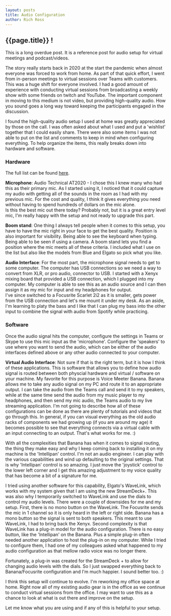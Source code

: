 ```yaml
---
layout: posts
title: Audio Configuration
author: Rich Ross
---
```

## {{page.title}} !
This is a long overdue post.  It is a reference post for audio setup for virtual meetings and podcast/videos.  

The story really starts back in 2020 at the start the pandemic when almost everyone was forced to work from home.  As part of that quick effort, I went from in-person meetings to virtual sessions over Teams with customers.  This was a huge shift for everyone involved.  I had a good amount of experience with conducting virtual sessions from broadcasting a weekly show with some friends on twitch and YouTube.  The important component in moving to this medium is not video, but providing high-quality audio.  How you sound goes a long way toward keeping the participants engaged in the discussion.

I found the high-quality audio setup I used at home was greatly appreciated by those on the call.  I was often asked about what I used and put a 'wishlist' together that I could easily share.  There were also some items I was not able to put on the list and comments to keep in mind when configuring everything.  To help organize the items, this really breaks down into hardware and software.

### Hardware ###
The full list can be found [here](https://www.amazon.com/hz/wishlist/ls/3DJ156DLHHS76?ref_=wl_share).

**Microphone**: Audio Technical AT2020 - I chose this I knew many who had this as their primary mic.  As I started using it, I noticed that it could capture my audio with getting all of the sounds in the room as I had with my previous mic.  For the cost and quality, I think it gives everything you need without having to spend hundreds of dollars on the mic alone.  
Is this the best mic out there today?  Probably not, but it is a great entry level mic, I'm really happy with the setup and not ready to upgrade this part.  

**Boom stand**: One thing I always tell people when it comes to this setup, you have to have the mic right in your face to get the best quality.  Position is also important for visibility.  Being able to see the keyboard when typing.  Being able to be seen if using a camera.  A boom stand lets you find a position where the mic meets all of these criteria.  I included what I use on the list but also like the models from Blue and Elgato so pick what you like.

**Audio Interface**: For the most part, the microphone signal needs to get to some computer.  The computer has USB connections so we need a way to convert from XLR, or pro audio, connector to USB.  I started with a Xenyx mixing board that provided a USB connection, which I plugged into my computer.  My computer is able to see this as an audio source and I can then assign it as my mic for input and my headphones for output.  
I've since switched to a Focusrite Scarlet 2i2 as it is smaller, gets power from the USB connection and let's me mount it under my desk.  As an aside, I'm learning to platy the bass and I like that I can plug my bass into the other input to combine the signal with audio from Spotify while practicing.

### Software ###
Once the audio signal hits the computer, configure the settings in Teams or Skype to use this mic input as the 'microphone'.  Configure the 'speakers' to use where you want to send the audio, which can be either of the audio interfaces defined above or any other audio connected to your computer.

**Virtual Audio Interface**: Not sure if that is the right term, but it is how I think of these applications.  This is software that allows you to define how audio signal is routed between both physcial hardware and virtual / software on your machine.  My favorite for this purpose is Voice Meeter Banana.  Banana allows me to take any audio signal on my PC and route it to an appropriate output.  I can take the audio from the Teams call and send it to my speakers, while at the same time send the audio from my music player to my headphones, and then send my mic audio, the Teams audio to my live streaming application.  I'm not going to describe how all of these configurations can be done as there are plenty of tutorials and videos that go through this.  In general, if you can visual everything as the old audio racks of components we had growing up (if you are around my age) it becomes possible to see that everything connects via a virtual cable with an input connecting to an output.  That's what works for me. :)

With all the complexities that Banana has when it comes to signal routing, the thing they make easy and why I keep coming back to installing it on my machine is the 'Intellipan' control.  I'm not an audio engineer.  I can play with the various capabilities and wind up defaulting to the original settings.  That is why 'Intellipan' control is so amazing.  I just move the 'joystick' control to the lower left corner and I get this amazing adjustment to my voice quality that has become a bit of a signature for me.  

I tried using another software for this capability, Elgato's WaveLink, which works with my system given that I am using the new StreamDeck+.  This was also why I temporarily switched to WaveLink and use the dials to control my audio levels.  There were a couple of downsides for me and my setup.  First, there is no mono button on the WaveLink.  The Focusrite sends the mic in 1 channel so it is only heard in the left or right side.  Banana has a mono button so the signal is sent to both speakers.  This meant to use WaveLink, I had to bring back the Xenyx.  Second complexity is that WaveLink has a plug-in model for the audio configuration.  There is no easy button, like the 'Intellipan' on the Banana.  Plus a simple plug-in often needed another application to host the plug-in on my computer.  While I tried to configure them, I had one of my colleagues asked what happened to my audio configuration as that mellow radio voice was no longer there.

Fortunately, a plug-in was created for the StreamDeck + to allow for changing audio levels with the dials.  So I just swapped everything back to Banana/Focusrite configuration and I'm much happier.  I sound better too. :)

I think this setup will continue to evolve.  I'm reworking my office space at home.  Right now all of my existing audio gear is in the office as we continue to conduct virtual sessions from the office.  I may want to use this as a chance to look at what is out there and improve on the setup.  

Let me know what you are using and if any of this is helpful to your setup.